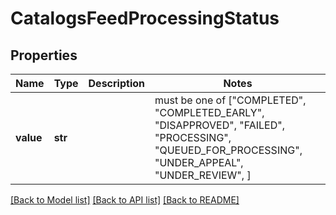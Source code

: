 # CatalogsFeedProcessingStatus


## Properties
Name | Type | Description | Notes
------------ | ------------- | ------------- | -------------
**value** | **str** |  |  must be one of ["COMPLETED", "COMPLETED_EARLY", "DISAPPROVED", "FAILED", "PROCESSING", "QUEUED_FOR_PROCESSING", "UNDER_APPEAL", "UNDER_REVIEW", ]

[[Back to Model list]](../README.md#documentation-for-models) [[Back to API list]](../README.md#documentation-for-api-endpoints) [[Back to README]](../README.md)


